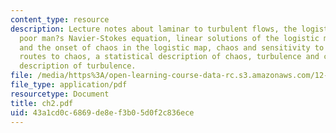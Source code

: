 ```yaml
---
content_type: resource
description: Lecture notes about laminar to turbulent flows, the logistic map as a
  poor man?s Navier-Stokes equation, linear solutions of the logistic map, bifurcations
  and the onset of chaos in the logistic map, chaos and sensitivity to initial conditions,
  routes to chaos, a statistical description of chaos, turbulence and chaos, and statistical
  description of turbulence.
file: /media/https%3A/open-learning-course-data-rc.s3.amazonaws.com/12-820-turbulence-in-the-ocean-and-atmosphere-spring-2006/43a1cd0c6869de8ef3b05d0f2c836ece_ch2.pdf
file_type: application/pdf
resourcetype: Document
title: ch2.pdf
uid: 43a1cd0c-6869-de8e-f3b0-5d0f2c836ece
---
```

